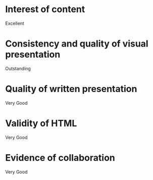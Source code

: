 # Interest of content
Excellent
# Consistency and quality of visual presentation
Outstanding
# Quality of written presentation
Very Good
# Validity of HTML
Very Good
# Evidence of collaboration
Very Good